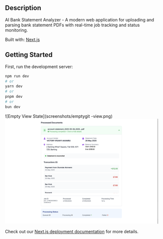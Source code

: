 ## Description

AI Bank Statement Analyzer - A modern web application for uploading and parsing bank statement PDFs with real-time job tracking and status monitoring.

Built with: [Next.js](https://nextjs.org/)

## Getting Started

First, run the development server:

```bash
npm run dev
# or
yarn dev
# or
pnpm dev
# or
bun dev
```

![Empty View State](screenshots/emptygit -view.png)
![Entity View](screenshots/results-view.png)

Check out our [Next.js deployment documentation](https://nextjs.org/docs/deployment) for more details.
